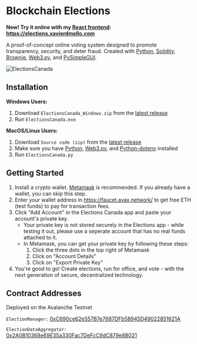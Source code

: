 # Blockchain Elections

**New! Try it online with my [React frontend](https://github.com/xavierdmello/Blockchain_Elections_React): https://elections.xavierdmello.com**

A proof-of-concept online voting system designed to promote transparency, security, and deter fraud. Created with [Python](https://www.python.org/), [Solidity](https://github.com/ethereum/solidity), [Brownie](https://github.com/eth-brownie/brownie), [Web3.py](https://github.com/ethereum/web3.py), and [PySimpleGUI](https://github.com/PySimpleGUI/PySimpleGUI).

![ElectionsCanada](https://user-images.githubusercontent.com/18093763/174925401-a60b3544-fb70-4803-a520-9a03bd38e107.png)

## Installation
**Windows Users:**
1. Download `ElectionsCanada_Windows.zip` from the [latest release](https://github.com/xavierdmello/Blockchain_Elections/releases/latest)
2. Run `ElectionsCanada.exe`

**MacOS/Linux Users:**
1. Download `Source code (zip)` from the [latest release](https://github.com/xavierdmello/Blockchain_Elections/releases/latest)
2. Make sure you have [Python](https://www.python.org/), [Web3.py](https://pypi.org/project/web3/), and [Python-dotenv](https://pypi.org/project/python-dotenv/) installed
3. Run `ElectionsCanada.py`

## Getting Started 
1. Install a crypto wallet. [Metamask](https://metamask.io/) is recommended. If you already have a wallet, you can skip this step.
2. Enter your wallet address in https://faucet.avax.network/ to get free ETH (test funds) to pay for transaction fees.
3. Click "Add Account" in the Elections Canada app and paste your account's private key.
    - Your private key is not stored securely in the Elections app - while testing it out, please use a seperate account that has no real funds attached to it.
    - In Metamask, you can get your private key by following these steps:
      1. Click the three dots in the top right of Metamask
      2. Click on "Account Details"
      3. Click on "Export Private Key"
4. You're good to go! Create elections, run for office, and vote - with the next generation of secure, decentralized technology.

## Contract Addresses

Deployed on the Avalanche Testnet

`ElectionManager:` [0xC690ce62e557B7e7687DFb58945D49022851621A](https://testnet.snowtrace.io/address/0xC690ce62e557B7e7687DFb58945D49022851621A)

`ElectionDataAggregator:` [0x2A0B10368e69E35a330Fac7DeFcC9dC879e8B021](https://testnet.snowtrace.io/address/0x2A0B10368e69E35a330Fac7DeFcC9dC879e8B021)
